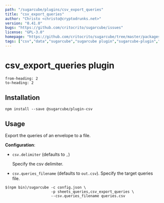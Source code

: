 ```yaml
---
path: "/sugarcube/plugins/csv_export_queries"
title: "csv_export_queries"
author: "Christo <christo@cryptodrunks.net>"
version: "0.41.0"
bugs: "https://github.com/critocrito/sugarcube/issues"
license: "GPL-3.0"
homepage: "https://github.com/critocrito/sugarcube/tree/master/packages/plugin-csv#readme"
tags: ["csv","data","sugarcube","sugarcube plugin","sugarcube-plugin","transformation"]
---
```

# csv_export_queries plugin

```toc
from-heading: 2
to-heading: 2
```

## Installation

```shell
npm install --save @sugarcube/plugin-csv
```


## Usage

Export the queries of an envelope to a file.

**Configuration**:

-   `csv.delimiter` (defaults to `,`)

    Specify the csv delimiter.

-   `csv.queries_filename` (defaults to `out.csv`). Specify the target queries file.

```shell
$(npm bin)/sugarcube -c config.json \
                     -p sheets_queries,csv_export_queries \
                     --csv.queries_filename queries.csv
```
